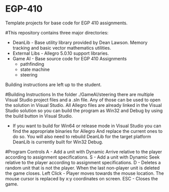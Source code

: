 # EGP-410
Template projects for base code for EGP 410 assignments.

#This repository contains three major directories:
 * DeanLib - Base utility library provided by Dean Lawson. Memory tracking and basic vector mathematics utilities.
 * External Libs - Allegro 5.0.10 support libraries.
 * Game AI - Base source code for EGP 410 Assignments
   * pathfinding
   * state machine
   * steering

Building instructions are left up to the student. 

#Building Instructions
In the folder ./GameAI/steering there are multiple Visual Studio project files and a .sln file.
Any of those can be used to open the solution in Visual Studio.
All Allegro files are already linked in the Visual Studio solution so you can build the program as Win32 and Debug
by using the build button in Visual Studio.
 * If you want to build for Win64 or release mode in Visual Studio you can find the appropriate binaries for Allegro
   And replace the current ones to do so. You will also need to rebuild DeanLib for the target platform
   DeanLib is currently built for Win32 Debug.

#Program Controls
A - Add a unit with Dynamic Arrive relative to the player according to assignment specifications.
S - Add a unit with Dynamic Seek relative to the player according to assignment specifications.
D - Deletes a random unit that is not the player. When the last non-player unit is deleted the game closes.
Left Click - Player moves towards the mouse location. The mouse cursor is replaced by x:y coordinates on screen.
ESC - Closes the game.
